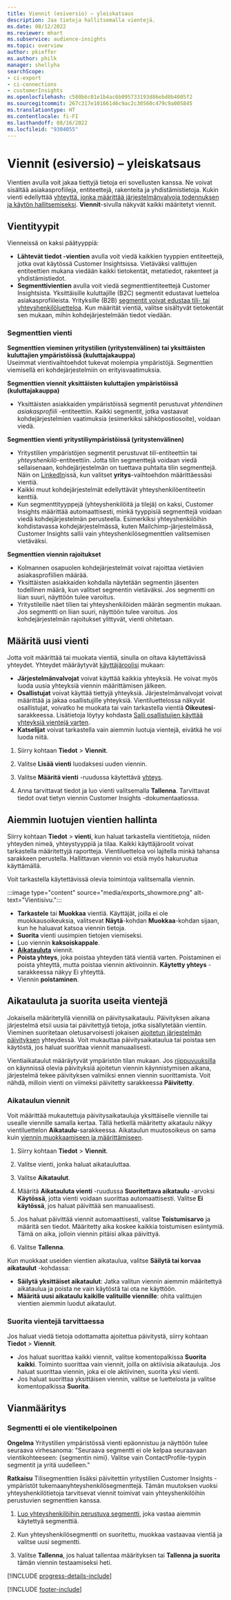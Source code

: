```yaml
---
title: Viennit (esiversio) – yleiskatsaus
description: Jaa tietoja hallitsemalla vientejä.
ms.date: 08/12/2022
ms.reviewer: mhart
ms.subservice: audience-insights
ms.topic: overview
author: pkieffer
ms.author: philk
manager: shellyha
searchScope:
- ci-export
- ci-connections
- customerInsights
ms.openlocfilehash: c580b6c01e1b4ac6b095733193d86ebd0b4005f2
ms.sourcegitcommit: 267c317e10166146c9ac2c30560c479c9a005845
ms.translationtype: HT
ms.contentlocale: fi-FI
ms.lasthandoff: 08/16/2022
ms.locfileid: "9304055"
---
```

# <a name="exports-preview-overview"></a>Viennit (esiversio) – yleiskatsaus

 Vientien avulla voit jakaa tiettyjä tietoja eri sovellusten kanssa. Ne voivat sisältää asiakasprofiileja, entiteettejä, rakenteita ja yhdistämistietoja. Kukin vienti edellyttää [yhteyttä, jonka määrittää järjestelmänvalvoja todennuksen ja käytön hallitsemiseksi](connections.md). **Viennit**-sivulla näkyvät kaikki määritetyt viennit.

## <a name="export-types"></a>Vientityypit

Vienneissä on kaksi päätyyppiä:  

- **Lähtevät tiedot -vientien** avulla voit viedä kaikkien tyyppien entiteettejä, jotka ovat käytössä Customer Insightsissa. Vietäväksi valittujen entiteettien mukana viedään kaikki tietokentät, metatiedot, rakenteet ja yhdistämistiedot.
- **Segmenttivientien** avulla voit viedä segmenttientiteettejä Customer Insightsista. Yksittäisille kuluttajille (B2C) segmentit edustavat luetteloa asiakasprofiileista. Yrityksille (B2B) [segmentit voivat edustaa tili- tai yhteyshenkilöluetteloa](segment-builder.md#create-a-new-segment-with-segment-builder). Kun määrität vientiä, valitse sisältyvät tietokentät sen mukaan, mihin kohdejärjestelmään tiedot viedään.

### <a name="export-segments"></a>Segmenttien vienti

**Segmenttien vieminen yritystilien (yritystenvälinen) tai yksittäisten kuluttajien ympäristöissä (kuluttajakauppa)**  
Useimmat vientivaihtoehdot tukevat molempia ympäristöjä. Segmenttien viemisellä eri kohdejärjestelmiin on erityisvaatimuksia. 

**Segmenttien viennit yksittäisten kuluttajien ympäristöissä (kuluttajakauppa)**  
- Yksittäisten asiakkaiden ympäristöissä segmentit perustuvat *yhtenäinen asiakasprofiili* -entiteettiin. Kaikki segmentit, jotka vastaavat kohdejärjestelmien vaatimuksia (esimerkiksi sähköpostiosoite), voidaan viedä.

**Segmenttien vienti yritystiliympäristöissä (yritystenvälinen)**  
- Yritystilien ympäristöjen segmentit perustuvat *tili*-entiteettiin tai *yhteyshenkilö*-entiteettiin. Jotta tilin segmenttejä voidaan viedä sellaisenaan, kohdejärjestelmän on tuettava puhtaita tilin segmenttejä. Näin on [LinkedIn](export-linkedin-ads.md)issä, kun valitset **yritys**-vaihtoehdon määrittäessäsi vientiä.
- Kaikki muut kohdejärjestelmät edellyttävät yhteyshenkilöentiteetin kenttiä.
- Kun segmenttityyppejä (yhteyshenkilöitä ja tilejä) on kaksi, Customer Insights määrittää automaattisesti, minkä tyyppisiä segmenttejä voidaan viedä kohdejärjestelmän perusteella. Esimerkiksi yhteyshenkilöihin kohdistavassa kohdejärjestelmässä, kuten Mailchimp-järjestelmässä, Customer Insights sallii vain yhteyshenkilösegmenttien valitsemisen vietäväksi.

**Segmenttien viennin rajoitukset**  
- Kolmannen osapuolen kohdejärjestelmät voivat rajoittaa vietävien asiakasprofiilien määrää. 
- Yksittäisten asiakkaiden kohdalla näytetään segmentin jäsenten todellinen määrä, kun valitset segmentin vietäväksi. Jos segmentti on liian suuri, näyttöön tulee varoitus. 
- Yritystileille näet tilien tai yhteyshenkilöiden määrän segmentin mukaan. Jos segmentti on liian suuri, näyttöön tulee varoitus. Jos kohdejärjestelmän rajoitukset ylittyvät, vienti ohitetaan.

## <a name="set-up-a-new-export"></a>Määritä uusi vienti

Jotta voit määrittää tai muokata vientiä, sinulla on oltava käytettävissä yhteydet. Yhteydet määräytyvät [käyttäjäroolisi](permissions.md) mukaan:
- **Järjestelmänvalvojat** voivat käyttää kaikkia yhteyksiä. He voivat myös luoda uusia yhteyksiä viennin määrittämisen jälkeen.
- **Osallistujat** voivat käyttää tiettyjä yhteyksiä. Järjestelmänvalvojat voivat määrittää ja jakaa osallistujille yhteyksiä. Vientiluettelossa näkyvät osallistujat, voivatko he muokata tai vain tarkastella vientiä **Oikeutesi**-sarakkeessa. Lisätietoja löytyy kohdasta [Salli osallistujien käyttää yhteyksiä vientejä varten](connections.md#allow-contributors-to-use-a-connection-for-exports).
- **Katselijat** voivat tarkastella vain aiemmin luotuja vientejä, eivätkä he voi luoda niitä.

1. Siirry kohtaan **Tiedot** > **Viennit**.

1. Valitse **Lisää vienti** luodaksesi uuden viennin.

1. Valitse **Määritä vienti** -ruudussa käytettävä [yhteys](connections.md).

1. Anna tarvittavat tiedot ja luo vienti valitsemalla **Tallenna**. Tarvittavat tiedot ovat tietyn viennin Customer Insights -dokumentaatiossa.

## <a name="manage-existing-exports"></a>Aiemmin luotujen vientien hallinta

Siirry kohtaan **Tiedot** > **vienti**, kun haluat tarkastella vientitietoja, niiden yhteyden nimeä, yhteystyyppiä ja tilaa. Kaikki käyttäjäroolit voivat tarkastella määritettyjä raportteja. Vientiluetteloa voi lajitella minkä tahansa sarakkeen perustella. Hallittavan viennin voi etsiä myös hakuruutua käyttämällä.

Voit tarkastella käytettävissä olevia toimintoja valitsemalla viennin.

:::image type="content" source="media/exports_showmore.png" alt-text="Vientisivu.":::

- **Tarkastele** tai **Muokkaa** vientiä. Käyttäjät, joilla ei ole muokkausoikeuksia, valitsevat **Näytä**-kohdan **Muokkaa**-kohdan sijaan, kun he haluavat katsoa viennin tietoja.
- **Suorita** vienti uusimpien tietojen viemiseksi.
- Luo viennin **kaksoiskappale**.
- **[Aikatauluta](#schedule-and-run-exports)** viennit.
- **Poista yhteys**, joka poistaa yhteyden tätä vientiä varten. Poistaminen ei poista yhteyttä, mutta poistaa viennin aktivoinnin. **Käytetty yhteys** -sarakkeessa näkyy Ei yhteyttä.
- Viennin **poistaminen**.

## <a name="schedule-and-run-exports"></a>Aikatauluta ja suorita useita vientejä

Jokaisella määritetyllä viennillä on päivitysaikataulu. Päivityksen aikana järjestelmä etsii uusia tai päivitettyjä tietoja, jotka sisällytetään vientiin. Vieminen suoritetaan oletusarvoisesti jokaisen [ajoitetun järjestelmän päivityksen](schedule-refresh.md) yhteydessä. Voit mukauttaa päivitysaikataulua tai poistaa sen käytöstä, jos haluat suorittaa viennit manuaalisesti.

Vientiaikataulut määräytyvät ympäristön tilan mukaan. Jos [riippuvuuksilla](system.md#refresh-processes) on käynnissä olevia päivityksiä ajoitetun viennin käynnistymisen aikana, järjestelmä tekee päivityksen valmiiksi ennen viennin suorittamista. Voit nähdä, milloin vienti on viimeksi päivitetty sarakkeessa **Päivitetty**.

### <a name="schedule-exports"></a>Aikataulun viennit

Voit määrittää mukautettuja päivitysaikatauluja yksittäiselle viennille tai usealle viennille samalla kertaa. Tällä hetkellä määritetty aikataulu näkyy vientiluettelon **Aikataulu**-sarakkeessa. Aikataulun muutosoikeus on sama kuin [viennin muokkaamiseen ja määrittämiseen](export-destinations.md#set-up-a-new-export).

1. Siirry kohtaan **Tiedot** > **Viennit**.

1. Valitse vienti, jonka haluat aikatauluttaa.

1. Valitse **Aikataulut**.

1. Määritä **Aikatauluta vienti** -ruudussa **Suoritettava aikataulu** -arvoksi **Käytössä**, jotta vienti voidaan suorittaa automaattisesti. Valitse **Ei käytössä**, jos haluat päivittää sen manuaalisesti.

1. Jos haluat päivittää viennit automaattisesti, valitse **Toistumisarvo** ja määritä sen tiedot. Määritetty aika koskee kaikkia toistumisen esiintymiä. Tämä on aika, jolloin viennin pitäisi alkaa päivittyä.

1. Valitse **Tallenna**.

Kun muokkaat useiden vientien aikataulua, valitse **Säilytä tai korvaa aikataulut** -kohdassa:

- **Säilytä yksittäiset aikataulut**: Jatka valitun viennin aiemmin määritettyä aikataulua ja poista ne vain käytöstä tai ota ne käyttöön.
- **Määritä uusi aikataulu kaikille valituille viennille**: ohita valittujen vientien aiemmin luodut aikataulut.

### <a name="run-exports-on-demand"></a>Suorita vientejä tarvittaessa

Jos haluat viedä tietoja odottamatta ajoitettua päivitystä, siirry kohtaan **Tiedot** > **Viennit**.

- Jos haluat suorittaa kaikki viennit, valitse komentopalkissa **Suorita kaikki**. Toiminto suorittaa vain viennit, joilla on aktiivisia aikatauluja. Jos haluat suorittaa viennin, joka ei ole aktiivinen, suorita yksi vienti.
- Jos haluat suorittaa yksittäisen viennin, valitse se luettelosta ja valitse komentopalkissa **Suorita**.

## <a name="troubleshooting"></a>Vianmääritys

### <a name="segment-not-eligible-for-export"></a>Segmentti ei ole vientikelpoinen

**Ongelma** Yritystilien ympäristössä vienti epäonnistuu ja näyttöön tulee seuraava virhesanoma: "Seuraava segmentti ei ole kelpaa seuraavaan vientikohteeseen: {segmentin nimi}. Valitse vain ContactProfile-tyypin segmentit ja yritä uudelleen."

**Ratkaisu** Tilisegmenttien lisäksi päivitettiin yritystilien Customer Insights -ympäristöt tukemaanyhteyshenkilösegmenttejä. Tämän muutoksen vuoksi yhteyshenkilötietoja tarvitsevat viennit toimivat vain yhteyshenkilöihin perustuvien segmenttien kanssa.

1. [Luo yhteyshenkilöihin perustuva segmentti](segment-builder.md), joka vastaa aiemmin käytettyä segmenttiä.

1. Kun yhteyshenkilösegmentti on suoritettu, muokkaa vastaavaa vientiä ja valitse uusi segmentti.

1. Valitse **Tallenna**, jos haluat tallentaa määrityksen tai **Tallenna ja suorita** tämän viennin testaamiseksi heti.

[!INCLUDE [progress-details-include](includes/progress-details-pane.md)]


[!INCLUDE [footer-include](includes/footer-banner.md)]
